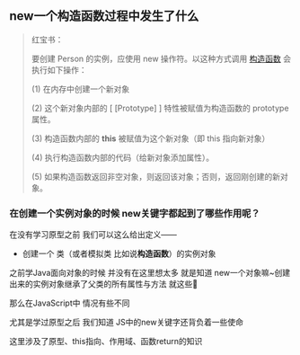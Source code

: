 ## new一个构造函数过程中发生了什么

> 红宝书：
>
> 要创建 Person 的实例，应使用 new 操作符。以这种方式调用 [构造函数]() 会执行如下操作：
>
> (1) 在内存中创建一个新对象
>
> (2) 这个新对象内部的 [ [Prototype] ] 特性被赋值为构造函数的 prototype属性。
>
> (3) 构造函数内部的 **this** 被赋值为这个新对象（即 this 指向新对象）
>
> (4) 执行构造函数内部的代码（给新对象添加属性）。
>
> (5) 如果构造函数返回非空对象，则返回该对象；否则，返回刚创建的新对象。

### 在创建一个实例对象的时候 new关键字都起到了哪些作用呢？

在没有学习原型之前 我们可以这么给出定义——

- 创建一个 类（或者模拟类 比如说**构造函数**）的实例对象

之前学Java面向对象的时候 并没有在这里想太多 就是知道 new一个对象嘛~创建出来的实例对象继承了父类的所有属性与方法 就这些🤔

那么在JavaScript中 情况有些不同

尤其是学过原型之后 我们知道 JS中的new关键字还背负着一些使命

这里涉及了原型、this指向、作用域、函数return的知识

